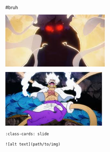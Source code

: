 #bruh

![alt text](_static/img/Luffy.jpg) 


![alt text](_static/img/images.jpg)


```{card}
:class-cards: slide

![alt text](path/to/img)
```